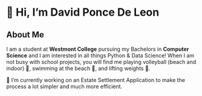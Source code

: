 # 👋 Hi, I’m David Ponce De Leon
## About Me
I am a student at **Westmont College** pursuing my Bachelors in **Computer Science** and I am interested in all things Python & Data Science!
When I am not busy with school projects, you will find me playing volleyball (beach and indoor) 🏐, swimming at the beach 🌊, and lifting weights 💪.

🌱 I’m currently working on an Estate Settlement Application to make the process a lot simpler and much more efficient.

<!---
dponcedeleonwestmont/dponcedeleonwestmont is a ✨ special ✨ repository because its `README.md` (this file) appears on your GitHub profile.
You can click the Preview link to take a look at your changes.
--->
